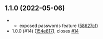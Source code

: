 ## 1.1.0 (2022-05-06)

* - exposed passwords feature ([58627cf](https://github.com/apolgesek/fortibit/commit/58627cf))
* 1.0.0 (#14) ([154e817](https://github.com/apolgesek/fortibit/commit/154e817)), closes [#14](https://github.com/apolgesek/fortibit/issues/14)




